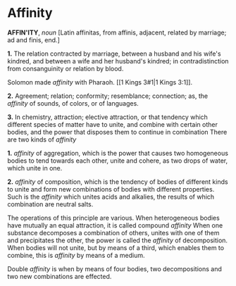 # Affinity

**AFFIN'ITY**, _noun_ \[Latin affinitas, from affinis, adjacent, related by marriage; ad and finis, end.\]

**1.** The relation contracted by marriage, between a husband and his wife's kindred, and between a wife and her husband's kindred; in contradistinction from consanguinity or relation by blood.

Solomon made _affinity_ with Pharaoh. [[1 Kings 3#1|1 Kings 3:1]].

**2.** Agreement; relation; conformity; resemblance; connection; as, the _affinity_ of sounds, of colors, or of languages.

**3.** In chemistry, attraction; elective attraction, or that tendency which different species of matter have to unite, and combine with certain other bodies, and the power that disposes them to continue in combination There are two kinds of _affinity_

**1.** _affinity_ of aggregation, which is the power that causes two homogeneous bodies to tend towards each other, unite and cohere, as two drops of water, which unite in one.

**2.** _affinity_ of composition, which is the tendency of bodies of different kinds to unite and form new combinations of bodies with different properties. Such is the _affinity_ which unites acids and alkalies, the results of which combination are neutral salts.

The operations of this principle are various. When heterogeneous bodies have mutually an equal attraction, it is called compound _affinity_ When one substance decomposes a combination of others, unites with one of them and precipitates the other, the power is called the _affinity_ of decomposition. When bodies will not unite, but by means of a third, which enables them to combine, this is _affinity_ by means of a medium.

Double _affinity_ is when by means of four bodies, two decompositions and two new combinations are effected.